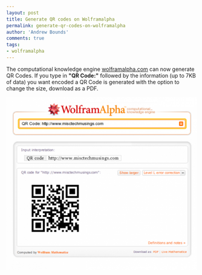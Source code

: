 ```yaml
---
layout: post
title: Generate QR codes on Wolframalpha
permalink: generate-qr-codes-on-wolframalpha
author: 'Andrew Bounds'
comments: true
tags:
- wolframalpha
---
```


The computational knowledge engine [wolframalpha.com](http://www.wolframalpha.com/) can now generate QR Codes. If you type in **"QR Code:"** followed by the information (up to 7KB of data) you want encoded a QR Code is generated with the option to change the size, download as a PDF.

![wolframalpha-qr-code](/assets/img/wolframalpha-qr-code.png)

